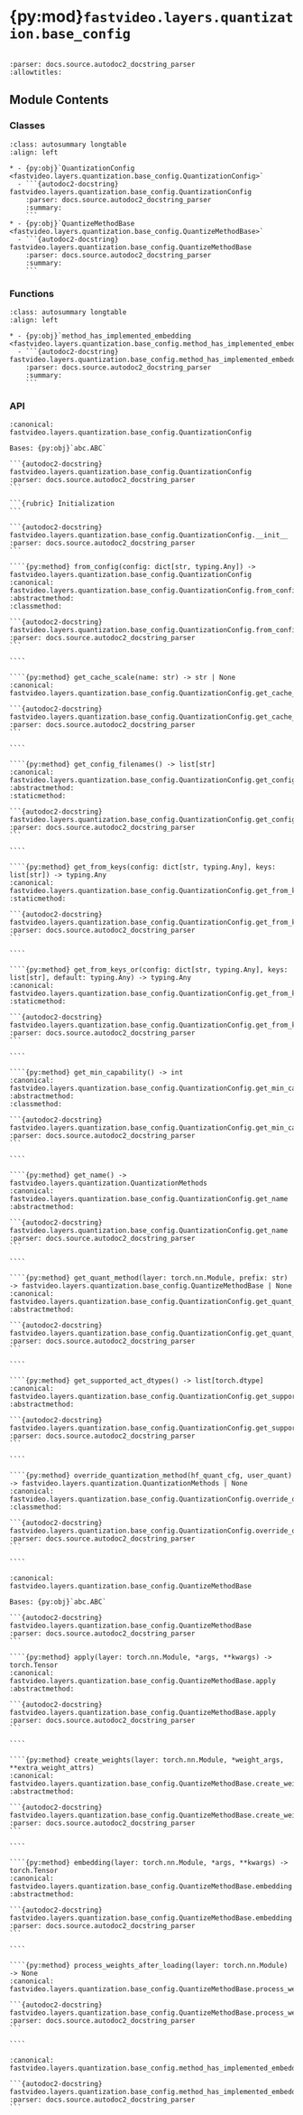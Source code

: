 # {py:mod}`fastvideo.layers.quantization.base_config`

```{py:module} fastvideo.layers.quantization.base_config
```

```{autodoc2-docstring} fastvideo.layers.quantization.base_config
:parser: docs.source.autodoc2_docstring_parser
:allowtitles:
```

## Module Contents

### Classes

````{list-table}
:class: autosummary longtable
:align: left

* - {py:obj}`QuantizationConfig <fastvideo.layers.quantization.base_config.QuantizationConfig>`
  - ```{autodoc2-docstring} fastvideo.layers.quantization.base_config.QuantizationConfig
    :parser: docs.source.autodoc2_docstring_parser
    :summary:
    ```
* - {py:obj}`QuantizeMethodBase <fastvideo.layers.quantization.base_config.QuantizeMethodBase>`
  - ```{autodoc2-docstring} fastvideo.layers.quantization.base_config.QuantizeMethodBase
    :parser: docs.source.autodoc2_docstring_parser
    :summary:
    ```
````

### Functions

````{list-table}
:class: autosummary longtable
:align: left

* - {py:obj}`method_has_implemented_embedding <fastvideo.layers.quantization.base_config.method_has_implemented_embedding>`
  - ```{autodoc2-docstring} fastvideo.layers.quantization.base_config.method_has_implemented_embedding
    :parser: docs.source.autodoc2_docstring_parser
    :summary:
    ```
````

### API

`````{py:class} QuantizationConfig()
:canonical: fastvideo.layers.quantization.base_config.QuantizationConfig

Bases: {py:obj}`abc.ABC`

```{autodoc2-docstring} fastvideo.layers.quantization.base_config.QuantizationConfig
:parser: docs.source.autodoc2_docstring_parser
```

```{rubric} Initialization
```

```{autodoc2-docstring} fastvideo.layers.quantization.base_config.QuantizationConfig.__init__
:parser: docs.source.autodoc2_docstring_parser
```

````{py:method} from_config(config: dict[str, typing.Any]) -> fastvideo.layers.quantization.base_config.QuantizationConfig
:canonical: fastvideo.layers.quantization.base_config.QuantizationConfig.from_config
:abstractmethod:
:classmethod:

```{autodoc2-docstring} fastvideo.layers.quantization.base_config.QuantizationConfig.from_config
:parser: docs.source.autodoc2_docstring_parser
```

````

````{py:method} get_cache_scale(name: str) -> str | None
:canonical: fastvideo.layers.quantization.base_config.QuantizationConfig.get_cache_scale

```{autodoc2-docstring} fastvideo.layers.quantization.base_config.QuantizationConfig.get_cache_scale
:parser: docs.source.autodoc2_docstring_parser
```

````

````{py:method} get_config_filenames() -> list[str]
:canonical: fastvideo.layers.quantization.base_config.QuantizationConfig.get_config_filenames
:abstractmethod:
:staticmethod:

```{autodoc2-docstring} fastvideo.layers.quantization.base_config.QuantizationConfig.get_config_filenames
:parser: docs.source.autodoc2_docstring_parser
```

````

````{py:method} get_from_keys(config: dict[str, typing.Any], keys: list[str]) -> typing.Any
:canonical: fastvideo.layers.quantization.base_config.QuantizationConfig.get_from_keys
:staticmethod:

```{autodoc2-docstring} fastvideo.layers.quantization.base_config.QuantizationConfig.get_from_keys
:parser: docs.source.autodoc2_docstring_parser
```

````

````{py:method} get_from_keys_or(config: dict[str, typing.Any], keys: list[str], default: typing.Any) -> typing.Any
:canonical: fastvideo.layers.quantization.base_config.QuantizationConfig.get_from_keys_or
:staticmethod:

```{autodoc2-docstring} fastvideo.layers.quantization.base_config.QuantizationConfig.get_from_keys_or
:parser: docs.source.autodoc2_docstring_parser
```

````

````{py:method} get_min_capability() -> int
:canonical: fastvideo.layers.quantization.base_config.QuantizationConfig.get_min_capability
:abstractmethod:
:classmethod:

```{autodoc2-docstring} fastvideo.layers.quantization.base_config.QuantizationConfig.get_min_capability
:parser: docs.source.autodoc2_docstring_parser
```

````

````{py:method} get_name() -> fastvideo.layers.quantization.QuantizationMethods
:canonical: fastvideo.layers.quantization.base_config.QuantizationConfig.get_name
:abstractmethod:

```{autodoc2-docstring} fastvideo.layers.quantization.base_config.QuantizationConfig.get_name
:parser: docs.source.autodoc2_docstring_parser
```

````

````{py:method} get_quant_method(layer: torch.nn.Module, prefix: str) -> fastvideo.layers.quantization.base_config.QuantizeMethodBase | None
:canonical: fastvideo.layers.quantization.base_config.QuantizationConfig.get_quant_method
:abstractmethod:

```{autodoc2-docstring} fastvideo.layers.quantization.base_config.QuantizationConfig.get_quant_method
:parser: docs.source.autodoc2_docstring_parser
```

````

````{py:method} get_supported_act_dtypes() -> list[torch.dtype]
:canonical: fastvideo.layers.quantization.base_config.QuantizationConfig.get_supported_act_dtypes
:abstractmethod:

```{autodoc2-docstring} fastvideo.layers.quantization.base_config.QuantizationConfig.get_supported_act_dtypes
:parser: docs.source.autodoc2_docstring_parser
```

````

````{py:method} override_quantization_method(hf_quant_cfg, user_quant) -> fastvideo.layers.quantization.QuantizationMethods | None
:canonical: fastvideo.layers.quantization.base_config.QuantizationConfig.override_quantization_method
:classmethod:

```{autodoc2-docstring} fastvideo.layers.quantization.base_config.QuantizationConfig.override_quantization_method
:parser: docs.source.autodoc2_docstring_parser
```

````

`````

`````{py:class} QuantizeMethodBase
:canonical: fastvideo.layers.quantization.base_config.QuantizeMethodBase

Bases: {py:obj}`abc.ABC`

```{autodoc2-docstring} fastvideo.layers.quantization.base_config.QuantizeMethodBase
:parser: docs.source.autodoc2_docstring_parser
```

````{py:method} apply(layer: torch.nn.Module, *args, **kwargs) -> torch.Tensor
:canonical: fastvideo.layers.quantization.base_config.QuantizeMethodBase.apply
:abstractmethod:

```{autodoc2-docstring} fastvideo.layers.quantization.base_config.QuantizeMethodBase.apply
:parser: docs.source.autodoc2_docstring_parser
```

````

````{py:method} create_weights(layer: torch.nn.Module, *weight_args, **extra_weight_attrs)
:canonical: fastvideo.layers.quantization.base_config.QuantizeMethodBase.create_weights
:abstractmethod:

```{autodoc2-docstring} fastvideo.layers.quantization.base_config.QuantizeMethodBase.create_weights
:parser: docs.source.autodoc2_docstring_parser
```

````

````{py:method} embedding(layer: torch.nn.Module, *args, **kwargs) -> torch.Tensor
:canonical: fastvideo.layers.quantization.base_config.QuantizeMethodBase.embedding
:abstractmethod:

```{autodoc2-docstring} fastvideo.layers.quantization.base_config.QuantizeMethodBase.embedding
:parser: docs.source.autodoc2_docstring_parser
```

````

````{py:method} process_weights_after_loading(layer: torch.nn.Module) -> None
:canonical: fastvideo.layers.quantization.base_config.QuantizeMethodBase.process_weights_after_loading

```{autodoc2-docstring} fastvideo.layers.quantization.base_config.QuantizeMethodBase.process_weights_after_loading
:parser: docs.source.autodoc2_docstring_parser
```

````

`````

````{py:function} method_has_implemented_embedding(method_class: type[fastvideo.layers.quantization.base_config.QuantizeMethodBase]) -> bool
:canonical: fastvideo.layers.quantization.base_config.method_has_implemented_embedding

```{autodoc2-docstring} fastvideo.layers.quantization.base_config.method_has_implemented_embedding
:parser: docs.source.autodoc2_docstring_parser
```
````
